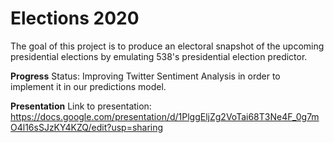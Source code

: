 # Elections 2020
The goal of this project is to produce an electoral snapshot of the upcoming presidential elections by emulating 538's presidential election predictor. 
    
**Progress**
Status: Improving Twitter Sentiment Analysis in order to implement it in our predictions model. 

**Presentation** 
Link to presentation: https://docs.google.com/presentation/d/1PlggEljZg2VoTai68T3Ne4F_0g7mO4l16sSJzKY4KZQ/edit?usp=sharing
  
